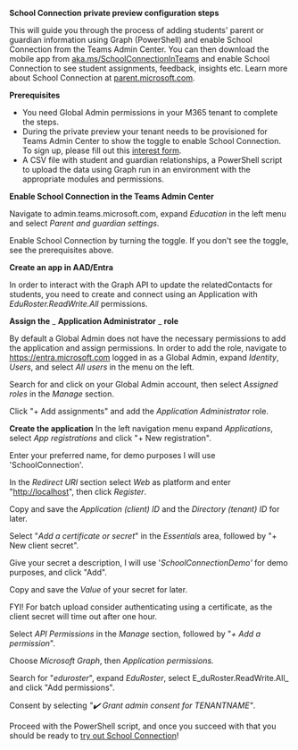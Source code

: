 **School Connection private preview configuration steps**

This will guide you through the process of adding students' parent or guardian information using Graph (PowerShell) and enable School Connection from the Teams Admin Center. You can then download the mobile app from [aka.ms/SchoolConnectionInTeams](https://aka.ms/SchoolConnectionInTeams) and enable School Connection to see student assignments, feedback, insights etc. Learn more about School Connection at [parent.microsoft.com](https://parent.microsoft.com/).

**Prerequisites**

- You need Global Admin permissions in your M365 tenant to complete the steps.
- During the private preview your tenant needs to be provisioned for Teams Admin Center to show the toggle to enable School Connection. To sign up, please fill out this [interest form](https://forms.office.com/Pages/ResponsePage.aspx?id=v4j5cvGGr0GRqy180BHbR00rk9rIPFVEpmKOrde5bRJURFAyWTNKSzBJNDBHMlRNQzY1OVhWVEhRTC4u).
- A CSV file with student and guardian relationships, a PowerShell script to upload the data using Graph run in an environment with the appropriate modules and permissions.

**Enable School Connection in the Teams Admin Center**

Navigate to admin.teams.microsoft.com, expand _Education_ in the left menu and select _Parent and guardian settings_.

Enable School Connection by turning the toggle. If you don't see the toggle, see the prerequisites above.

**Create an app in AAD/Entra**

In order to interact with the Graph API to update the relatedContacts for students, you need to create and connect using an Application with _EduRoster.ReadWrite.All_ permissions.

**Assign the** _ **Application Administrator** _ **role**

By default a Global Admin does not have the necessary permissions to add the application and assign permissions. In order to add the role, navigate to https://entra.microsoft.com logged in as a Global Admin, expand _Identity_, _Users_, and select _All users_ in the menu on the left.

Search for and click on your Global Admin account, then select _Assigned roles_ in the _Manage_ section.

Click "+ Add assignments" and add the _Application Administrator_ role.

**Create the application**
In the left navigation menu expand _Applications_, select _App registrations_ and click "+ New registration".

Enter your preferred name, for demo purposes I will use 'SchoolConnection'.

In the _Redirect URI_ section select _Web_ as platform and enter "[http://localhost](http://localhost/)", then click _Register_.

Copy and save the _Application (client) ID_ and the _Directory (tenant) ID_ for later.

Select "_Add a certificate or secret_" in the _Essentials_ area, followed by "+ New client secret".

Give your secret a description, I will use '_SchoolConnectionDemo'_ for demo purposes, and click "Add".

Copy and save the _Value_ of your secret for later.

FYI! For batch upload consider authenticating using a certificate, as the client secret will time out after one hour.

Select _API Permissions_ in the _Manage_ section, followed by "_+ Add a permission_".

Choose _Microsoft Graph_, then _Application permissions._

Search for "_eduroster_", expand _EduRoster_, select E_duRoster.ReadWrite.All_ and click "Add permissions".

Consent by selecting _"✔️_ _Grant admin consent for TENANTNAME"_.

Proceed with the PowerShell script, and once you succeed with that you should be ready to [try out School Connection](https://support.microsoft.com/en-us/topic/get-to-know-school-connection-fe96d765-f20e-4b75-9d8b-3debc8c2d929?ui=en-us&rs=en-us&ad=us)!
